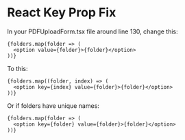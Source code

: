 # React Key Prop Fix

In your PDFUploadForm.tsx file around line 130, change this:

```tsx
{folders.map(folder => (
  <option value={folder}>{folder}</option>
))}
```

To this:

```tsx
{folders.map((folder, index) => (
  <option key={index} value={folder}>{folder}</option>
))}
```

Or if folders have unique names:

```tsx
{folders.map(folder => (
  <option key={folder} value={folder}>{folder}</option>
))}
```